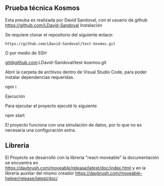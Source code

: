 ## Prueba técnica Kosmos

Esta preuba es realizada por David Sandoval, con el usuario de github https://github.com/LDavid-Sandoval
Instalación

Se requiere clonar el repositorio del siguiente enlace:

    https://github.com/LDavid-Sandoval/test-kosmos.git

O por medio de SSH

git@github.com:LDavid-Sandoval/test-kosmos.git

Abrir la carpeta de archivos dentro de Visual Studio Code, para poder instalar dependencias requeridas.

npm i

Ejecución

Para ejecutar el proyecto ejecuté lo siguiente

npm start

El proyecto funciona con una simulación de datos, por lo que no es necesaria una configuración extra.

## Libreria

El Proyecto se desarrolló con la librería "react-moveable"
la documentación se encuentra en https://daybrush.com/moveable/release/latest/doc/index.html
y en la libreria auxiliar del mismo creador https://daybrush.com/moveable-helper/release/latest/doc/
